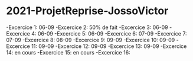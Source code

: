 # 2021-ProjetReprise-JossoVictor
-Excercice 1: 06-09
-Excercice 2: 50% de fait
-Excercice 3: 06-09
-Excercice 4: 06-09
-Excercice 5: 06-09
-Excercice 6: 07-09
-Excercice 7: 07-09
-Excercice 8: 08-09
-Excercice 9: 09-09
-Excercice 10: 09-09
-Excercice 11: 09-09
-Excercice 12: 09-09
-Excercice 13: 09-09
-Excercice 14: en cours
-Excercice 15: en cours
-Excercice 16:


